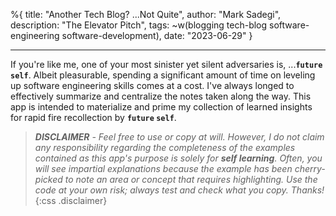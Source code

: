 %{
  title: "Another Tech Blog? ...Not Quite",
  author: "Mark Sadegi",
  description: "The Elevator Pitch",
  tags: ~w(blogging tech-blog software-engineering software-development),
  date: "2023-06-29"
}

---

If you're like me, one of your most sinister yet silent adversaries is, ...**`future` `self`**. Albeit pleasurable, spending a significant amount of time on leveling up software engineering skills comes at a cost. I've always longed to effectively summarize and centralize the notes taken along the way. This app is intended to materialize and prime my collection of learned insights for rapid fire recollection by **`future` `self`**.


>_**DISCLAIMER** - Feel free to use or copy at will. However, I do not claim any responsibility regarding the completeness of the examples contained as this app's purpose is solely for **self learning**. Often, you will see impartial explanations because the example has been cherry-picked to note an area or concept that requires highlighting. Use the code at your own risk; always test and check what you copy. Thanks!_
>{:css .disclaimer}
